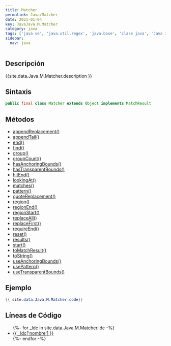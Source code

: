 ```yaml
---
title: Matcher
permalink: Java/Matcher
date: 2021-01-04
key: JavaJava.M.Matcher
category: java
tags: ['java se', 'java.util.regex', 'java.base', 'clase java', 'Java 1.4']
sidebar: 
  nav: java
---
```


## Descripción
{{site.data.Java.M.Matcher.description }}

## Sintaxis
~~~java
public final class Matcher extends Object implements MatchResult
~~~

## Métodos
* [appendReplacement()](/Java/Matcher/appendReplacement)
* [appendTail()](/Java/Matcher/appendTail)
* [end()](/Java/Matcher/end)
* [find()](/Java/Matcher/find)
* [group()](/Java/Matcher/group)
* [groupCount()](/Java/Matcher/groupCount)
* [hasAnchoringBounds()](/Java/Matcher/hasAnchoringBounds)
* [hasTransparentBounds()](/Java/Matcher/hasTransparentBounds)
* [hitEnd()](/Java/Matcher/hitEnd)
* [lookingAt()](/Java/Matcher/lookingAt)
* [matches()](/Java/Matcher/matches)
* [pattern()](/Java/Matcher/pattern)
* [quoteReplacement()](/Java/Matcher/quoteReplacement)
* [region()](/Java/Matcher/region)
* [regionEnd()](/Java/Matcher/regionEnd)
* [regionStart()](/Java/Matcher/regionStart)
* [replaceAll()](/Java/Matcher/replaceAll)
* [replaceFirst()](/Java/Matcher/replaceFirst)
* [requireEnd()](/Java/Matcher/requireEnd)
* [reset()](/Java/Matcher/reset)
* [results()](/Java/Matcher/results)
* [start()](/Java/Matcher/start)
* [toMatchResult()](/Java/Matcher/toMatchResult)
* [toString()](/Java/Matcher/toString)
* [useAnchoringBounds()](/Java/Matcher/useAnchoringBounds)
* [usePattern()](/Java/Matcher/usePattern)
* [useTransparentBounds()](/Java/Matcher/useTransparentBounds)

## Ejemplo
~~~java
{{ site.data.Java.M.Matcher.code}}
~~~

## Líneas de Código
<ul>
{%- for _ldc in site.data.Java.M.Matcher.ldc -%}
   <li>
       <a href="{{_ldc['url'] }}">{{ _ldc['nombre'] }}</a>
   </li>
{%- endfor -%}
</ul>
